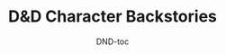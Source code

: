 ---
title: "D&D Character Backstories"
layout: category
permalink: /dnd-backstories/
author_profile: true
author: DND-toc
taxonomy: DND
---